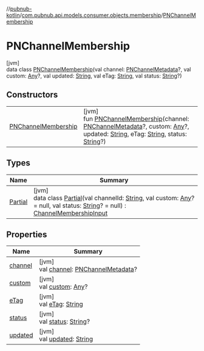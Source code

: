 //[pubnub-kotlin](../../../index.md)/[com.pubnub.api.models.consumer.objects.membership](../index.md)/[PNChannelMembership](index.md)

# PNChannelMembership

[jvm]\
data class [PNChannelMembership](index.md)(val channel: [PNChannelMetadata](../../com.pubnub.api.models.consumer.objects.channel/-p-n-channel-metadata/index.md)?, val custom: [Any](https://kotlinlang.org/api/latest/jvm/stdlib/kotlin/-any/index.html)?, val updated: [String](https://kotlinlang.org/api/latest/jvm/stdlib/kotlin/-string/index.html), val eTag: [String](https://kotlinlang.org/api/latest/jvm/stdlib/kotlin/-string/index.html), val status: [String](https://kotlinlang.org/api/latest/jvm/stdlib/kotlin/-string/index.html)?)

## Constructors

| | |
|---|---|
| [PNChannelMembership](-p-n-channel-membership.md) | [jvm]<br>fun [PNChannelMembership](-p-n-channel-membership.md)(channel: [PNChannelMetadata](../../com.pubnub.api.models.consumer.objects.channel/-p-n-channel-metadata/index.md)?, custom: [Any](https://kotlinlang.org/api/latest/jvm/stdlib/kotlin/-any/index.html)?, updated: [String](https://kotlinlang.org/api/latest/jvm/stdlib/kotlin/-string/index.html), eTag: [String](https://kotlinlang.org/api/latest/jvm/stdlib/kotlin/-string/index.html), status: [String](https://kotlinlang.org/api/latest/jvm/stdlib/kotlin/-string/index.html)?) |

## Types

| Name | Summary |
|---|---|
| [Partial](-partial/index.md) | [jvm]<br>data class [Partial](-partial/index.md)(val channelId: [String](https://kotlinlang.org/api/latest/jvm/stdlib/kotlin/-string/index.html), val custom: [Any](https://kotlinlang.org/api/latest/jvm/stdlib/kotlin/-any/index.html)? = null, val status: [String](https://kotlinlang.org/api/latest/jvm/stdlib/kotlin/-string/index.html)? = null) : [ChannelMembershipInput](../-channel-membership-input/index.md) |

## Properties

| Name | Summary |
|---|---|
| [channel](channel.md) | [jvm]<br>val [channel](channel.md): [PNChannelMetadata](../../com.pubnub.api.models.consumer.objects.channel/-p-n-channel-metadata/index.md)? |
| [custom](custom.md) | [jvm]<br>val [custom](custom.md): [Any](https://kotlinlang.org/api/latest/jvm/stdlib/kotlin/-any/index.html)? |
| [eTag](e-tag.md) | [jvm]<br>val [eTag](e-tag.md): [String](https://kotlinlang.org/api/latest/jvm/stdlib/kotlin/-string/index.html) |
| [status](status.md) | [jvm]<br>val [status](status.md): [String](https://kotlinlang.org/api/latest/jvm/stdlib/kotlin/-string/index.html)? |
| [updated](updated.md) | [jvm]<br>val [updated](updated.md): [String](https://kotlinlang.org/api/latest/jvm/stdlib/kotlin/-string/index.html) |
